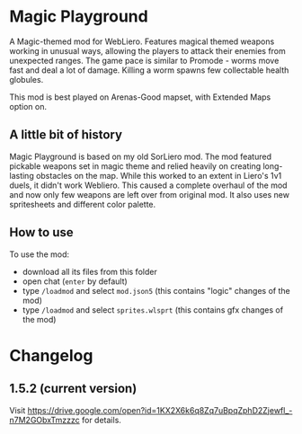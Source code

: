 # Magic Playground

A Magic-themed mod for WebLiero. Features magical themed weapons working in unusual ways, allowing the players to attack their enemies from unexpected ranges. The game pace is similar to Promode - worms move fast and deal a lot of damage. 
Killing a worm spawns few collectable health globules. 

This mod is best played on Arenas-Good mapset, with Extended Maps option on. 

## A little bit of history

Magic Playground is based on my old SorLiero mod. The mod featured pickable weapons set in magic theme and relied heavily on creating long-lasting obstacles on the map. While this worked to an extent in Liero's 1v1 duels, it didn't work Webliero.
This caused a complete overhaul of the mod and now only few weapons are left over from original mod. It also uses new spritesheets and different color palette.

## How to use

To use the mod:
- download all its files from this folder
- open chat (`enter` by default)
- type `/loadmod` and select `mod.json5` (this contains "logic" changes of the mod)
- type `/loadmod` and select `sprites.wlsprt` (this contains gfx changes of the mod)

# Changelog

## 1.5.2 (current version)

Visit https://drive.google.com/open?id=1KX2X6k6q8Zq7uBpqZphD2Zjewfl_-n7M2GObxTmzzzc for details.
